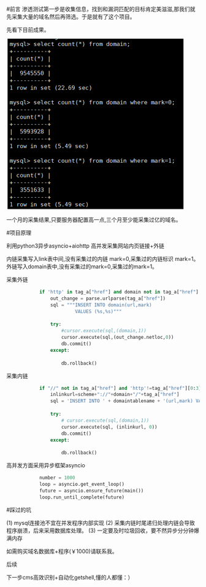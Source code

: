 #前言
渗透测试第一步是收集信息，找到和漏洞匹配的目标肯定美滋滋,那我们就先采集大量的域名然后再筛选。于是就有了这个项目。

先看下目前成果。

![image](domaininfo.png)

一个月的采集结果,只要服务器配置高一点,三个月至少能采集过亿的域名。


#项目原理

利用python3异步asyncio+aiohttp 高并发采集网站内页链接+外链

内链采集写入link表中间,没有采集过的内链 mark=0,采集过的内链标识 mark=1。外链写入domain表中,没有采集过的mark=0,采集过的mark=1。

采集外链
```python
            if 'http' in tag_a["href"] and domain not in tag_a["href"] and "." in tag_a["href"] :
                out_change = parse.urlparse(tag_a["href"])
                sql = """INSERT INTO domain(url,mark)
                         VALUES (%s,%s)"""

                try:
                    #cursor.execute(sql,(domain,1))
                    cursor.execute(sql,(out_change.netloc,0))
                    db.commit()
                except:

                    db.rollback()
```

采集内链
```python
            if "//" not in tag_a["href"] and 'http'!=tag_a["href"][0:3] and len(tag_a["href"])>3 and "mailto" not in tag_a["href"]:
                inlinkurl=scheme+"://"+domain+"/"+tag_a["href"]
                sql = 'INSERT INTO ' + domaintablename + '(url,mark) VALUES (%s,%s)'

                try:
                    # cursor.execute(sql,(domain,1))
                    cursor.execute(sql, (inlinkurl, 0))
                    db.commit()
                except:

                    db.rollback()
```

高并发方面采用异步框架asyncio
```python
			number = 1000
			loop = asyncio.get_event_loop()
			future = asyncio.ensure_future(main())
			loop.run_until_complete(future)
```

#踩过的坑

(1) mysql连接池不宜在并发程序内部实现
(2) 采集内链时尾递归处理内链会导致程序崩溃，后来采用数据库处理。
(3) 一定要及时垃圾回收，要不然异步分分钟爆满内存


如需购买域名数据库+程序(￥1000)请联系我。

后续

下一步cms高效识别+自动化getshell,懂的人都懂：）
